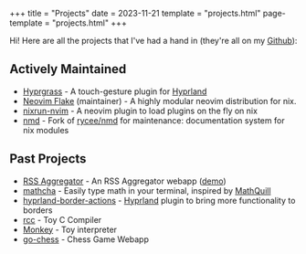 +++
title = "Projects"
date = 2023-11-21
template = "projects.html"
page-template = "projects.html"
+++

Hi! Here are all the projects that I've had a hand in (they're all on my
[Github](https://github.com/horriblename)):

## Actively Maintained

- [Hyprgrass] - A touch-gesture plugin for [Hyprland]
- [Neovim Flake] (maintainer) - A highly modular neovim distribution for nix.
- [nixrun-nvim] - A neovim plugin to load plugins on the fly on nix
- [nmd] - Fork of [rycee/nmd] for maintenance: documentation system for nix modules

## Past Projects

- [RSS Aggregator] - An RSS Aggregator webapp ([demo][rss-aggregator-demo])
- [mathcha] - Easily type math in your terminal, inspired by [MathQuill](http://mathquill.com/)
- [hyprland-border-actions] - [Hyprland] plugin to bring more functionality to borders
- [rcc] - Toy C Compiler
- [Monkey] - Toy interpreter
- [go-chess] - Chess Game Webapp

[Hyprgrass]: https://github.com/horriblename/hyprgrass
[Hyprland]: https://hyprland.org
[Neovim Flake]: https://github.com/NotAShelf/neovim-flake
[nixrun-nvim]: https://github.com/horriblename/nixrun-nvim
[nmd]: https://github.com/horriblename/nmd
[rycee/nmd]: https://git.sr.ht/~rycee/nmd
[RSS Aggregator]: https://github.com/horriblename/nmd
[rss-aggregator-demo]: https://rss-aggre.horriblename.site
[mathcha]: https://github.com/horriblename/mathcha
[hyprland-border-actions]: https://github.com/horriblename/hyprland-border-actions
[rcc]: https://github.com/horriblename/rcc
[monkey]: https://github.com/horriblename/monkey
[go-chess]: https://github.com/horriblename/go-chess
